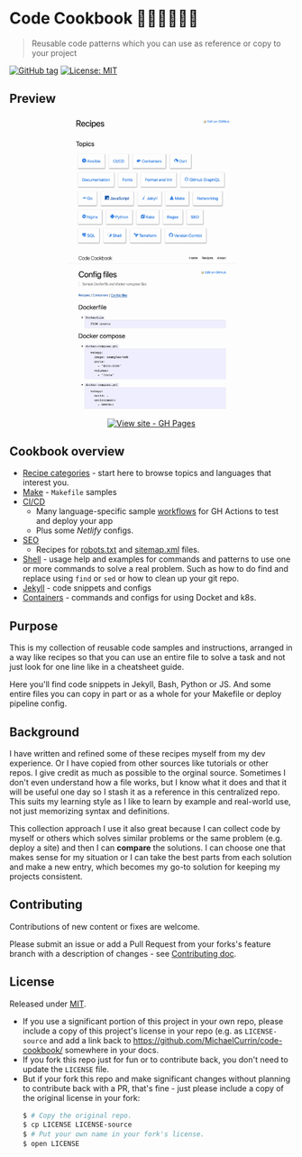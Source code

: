# Code Cookbook 👩‍💻👨‍🍳📖🥗
> Reusable code patterns which you can use as reference or copy to your project

[![GitHub tag](https://img.shields.io/github/tag/MichaelCurrin/code-cookbook)](https://github.com/MichaelCurrin/code-cookbook/releases/?include_prereleases&sort=semver)
[![License: MIT](https://img.shields.io/badge/License-MIT-blue)](#license)


## Preview

<div align="center">
    <a href="https://michaelcurrin.github.io/code-cookbook/recipes/">
        <img src="/sample-topics.png" alt="Sample screenshot" title="Sample screenshot" width="300" />
        <img src="/sample-docker.png" alt="Sample docker screenshot" title="Sample docker screenshot" width="300" />
    </a>
</div>

<div align="center">

[![View site - GH Pages](https://img.shields.io/static/v1?label=View+site&message=GH+Pages&color=green&style=for-the-badge)](https://michaelcurrin.github.io/code-cookbook/)

</div>


## Cookbook overview

- [Recipe categories](/recipes/) - start here to browse topics and languages that interest you.
- [Make](/recipes/make/) - `Makefile` samples
- [CI/CD](/recipes/ci-cd/)
    - Many language-specific sample [workflows](https://github.com/MichaelCurrin/code-cookbook/tree/master/recipes/ci-cd/github-actions/workflows) for GH Actions to test and deploy your app
    - Plus some _Netlify_ configs.
- [SEO](/recipes/seo)
    - Recipes for [robots.txt](/recipes/seo/robots/) and [sitemap.xml](/recipes/seo/sitemap/) files.
- [Shell](/recipes/shell/) - usage help and examples for commands and patterns to use one or more commands to solve a real problem. Such as how to do find and replace using `find` or `sed` or how to clean up your git repo.
- [Jekyll](/recipes/jekyll/) - code snippets and configs
- [Containers](/recipes/containers) - commands and configs for using Docket and k8s.


## Purpose

This is my collection of reusable code samples and instructions, arranged in a way like recipes so that you can use an entire file to solve a task and not just look for one line like in a cheatsheet guide.

Here you'll find code snippets in Jekyll, Bash, Python or JS. And some entire files you can copy in part or as a whole for your Makefile or deploy pipeline config.


## Background

I have written and refined some of these recipes myself from my dev experience. Or I have copied from other sources like tutorials or other repos. I give credit as much as possible to the orginal source. Sometimes I don't even understand how a file works, but I know what it does and that it will be useful one day so I stash it as a reference in this centralized repo. This suits my learning style as I like to learn by example and real-world use, not just memorizing syntax and definitions.

This collection approach I use it also great because I can collect code by myself or others which solves similar problems or the same problem (e.g. deploy a site) and then I can **compare** the solutions. I can choose one that makes sense for my situation or I can take the best parts from each solution and make a new entry, which becomes my go-to solution for keeping my projects consistent.

<!-- TODO move to About section or new page.

Sometimes the "recipe" in a directory is a group of scripts and possibly configs which work together.

Sometimes there is just a collection of ingredients which are similar and can be used in a larger recipe. For example, a collection of ESLint config files from various sources, or some boilerplate HTML and CSS to add an element to a Jekyll site.

I have a lot of template or "quickstart" repos on GitHub, but sometimes there are too specific for a larger setup. So this cookbook repo can take the most useful parts of those repos and put them in here as snippets with detail comments. This is a nice balance between entire files or projects which are not all relevant (or up to date) and giving one-line definitions of fields and allowed values.

A collection of answers to coding problems I come across, so I can refer back here to see what a few good approaches are.

Like a cheatsheet, but rather than one-line commands or code blocks, the answer is a longer file, a combination of files, or series of steps to follow.

Some answers will be boilerplate that you can copy to your project as is, with a few values possibly to configure.

Some content will be steps to follow in the command-line and not so much code to write.

The explanations are steps are more thorough than would fit in a cheatsheet and a cheatsheet would be more low-level pieces than a set of instructions. Though the emphasis is more on the content rather than steps to follow.

The solutions are based on my experienced or copied from other projects that I find, as a reference for how to something.

This project does not cover steps on install tools but rather how to use them.

This project is partly based on a principle in the book [Steal like an artist](https://www.amazon.com/Steal-Like-Artist-Things-Creative/dp/0761169253) which recommends making a stash of things that resonate with you and you can use an inspiration. Whether music, pictures, code... Note the book discourages plagiarism but focuses on the idea that nothing is truthy original, so use pieces that you find and rework them and make them yours in something new. This Code Cookbook is my collection or stash, using links and credits as much as possible to repos and docs, so I can draw on trusted examples when I need a reference.

-->

## Contributing

Contributions of new content or fixes are welcome.

Please submit an issue or add a Pull Request from your forks's feature branch with a description of changes - see [Contributing doc](/CONTRIBUTING.md).


## License

Released under [MIT](/LICENSE).

- If you use a significant portion of this project in your own repo, please include a copy of this project's license in your repo (e.g. as `LICENSE-source` and add a link back to https://github.com/MichaelCurrin/code-cookbook/ somewhere in your docs.
- If you fork this repo just for fun or to contribute back, you don't need to update the `LICENSE` file.
- But if your fork this repo and make significant changes without planning to contribute back with a PR, that's fine - just please include a copy of the original license in your fork:
    ```sh
    $ # Copy the original repo.
    $ cp LICENSE LICENSE-source
    $ # Put your own name in your fork's license.
    $ open LICENSE
    ```
